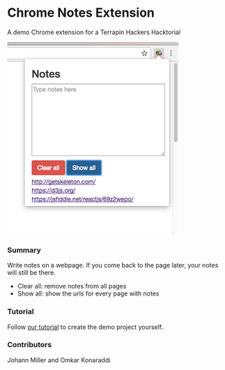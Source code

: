 # Chrome Notes Extension
A demo Chrome extension for a Terrapin Hackers Hacktorial

![Demo image](screenshot.png)

### Summary
Write notes on a webpage. If you come back to the page later, your notes will still be there.
* Clear all: remove notes from all pages
* Show all: show the urls for every page with notes

### Tutorial
Follow [our tutorial](INSTRUCTIONS.md#chrome-notes-extension) to create the demo project yourself.

### Contributors
Johann Miller and Omkar Konaraddi
